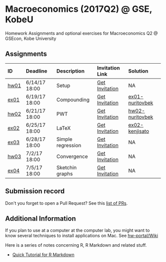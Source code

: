 
Macroeconomics (2017Q2) @ GSE, KobeU
====================================

Homework Assignments and optional exercises for Macroeconomics Q2 @ GSEcon, Kobe University

Assignments
-----------

| ID                                           | Deadline      | Description       | Invitation Link                                                                                        | Solution                                                           |
|:---------------------------------------------|:--------------|:------------------|:-------------------------------------------------------------------------------------------------------|:-------------------------------------------------------------------|
| [hw01](https://github.com/rokko-ma17q2/hw01) | 6/14/17 18:00 | Setup             | [Get Invitation](https://classroom.github.com/assignment-invitations/6153a14960b7a92063c03cc85257cad9) | NA                                                                 |
| [ex01](https://github.com/rokko-ma17q2/ex01) | 6/19/17 18:00 | Compounding       | [Get Invitation](https://classroom.github.com/assignment-invitations/5dc00dcf6f1c61dcd964708a70dd7a02) | [ex01-nuritovbek](https://github.com/rokko-ma17q2/ex01-nuritovbek) |
| [hw02](https://github.com/rokko-ma17q2/hw02) | 6/21/17 18:00 | PWT               | [Get Invitation](https://classroom.github.com/assignment-invitations/f27314c9171ca8f2d375d1fd30e6de2f) | [hw02-nuritovbek](https://github.com/rokko-ma17q2/hw02-nuritovbek) |
| [ex02](https://github.com/rokko-ma17q2/ex02) | 6/25/17 18:00 | LaTeX             | [Get Invitation](https://classroom.github.com/assignment-invitations/ec02e1fcfb774278d35188f7b155998d) | [ex02-kenjisato](https://github.com/rokko-ma17q2/ex02-kenjisato)   |
| [ex03](https://github.com/rokko-ma17q2/ex03) | 6/28/17 18:00 | Simple regression | [Get Invitation](https://classroom.github.com/assignment-invitations/2c1bcea7968a82667302261fdff9b874) | NA                                                                 |
| [hw03](https://github.com/rokko-ma17q2/hw03) | 7/2/17 18:00  | Convergence       | [Get Invitation](https://classroom.github.com/assignment-invitations/5835e43fb5f3dc55fc203613798224d4) | NA                                                                 |
| [ex04](https://github.com/rokko-ma17q2/ex04) | 7/5/17 18:00  | Sketchin graphs   | [Get Invitation](https://classroom.github.com/assignment-invitations/57f53eabd666e1e1ed46d32d035a24ea) | NA                                                                 |

Submission record
-----------------

Don't you forget to open a Pull Request? See this [list of PRs](https://github.com/issues?utf8=%E2%9C%93&q=is%3Apr+user%3Arokko-ma17q2).

Additional Information
----------------------

If you plan to use at a computer at the computer lab, you might want to know several techniques to install applications on Mac. See [hw-portal/Wiki](https://github.com/rokko-ma17q2/hw-portal/wiki)

Here is a series of notes concerning R, R Markdown and related stuff.

-   [Quick Tutorial for R Markdown](https://cdn.rawgit.com/kenjisato/tips/2e4d7a9d/rmarkdown-basic/basic.html)
